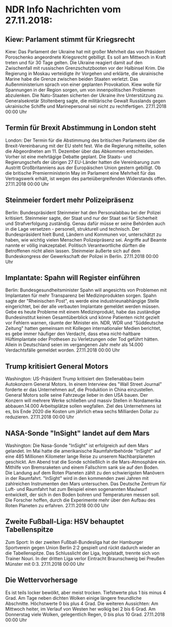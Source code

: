 # NDR Info Nachrichten vom 27.11.2018:


## Kiew: Parlament stimmt für Kriegsrecht
Kiew: Das Parlament der Ukraine hat mit großer Mehrheit das von Präsident Poroschenko angeordnete Kriegsrecht gebilligt. Es soll am Mittwoch in Kraft treten und für 30 Tage gelten. Die Ukraine reagiert damit auf den Zwischenfall mit russischen Grenzschutzbooten vor der Halbinsel Krim. Die Regierung in Moskau verteidigte ihr Vorgehen und erklärte, die ukrainische Marine habe die Grenze zwischen beiden Staaten verletzt. Das Außenministerium sprach von einer geplanten Provokation. Kiew wolle für Spannungen in der Region sorgen, um von innenpolitischen Problemen abzulenken. Die Nato-Staaten sicherten der Ukraine ihre Unterstützung zu. Generalsekretär Stoltenberg sagte, die militärische Gewalt Russlands gegen ukrainische Schiffe und Marinepersonal sei nicht zu rechtfertigen. 27.11.2018 00:00 Uhr 

## Termin für Brexit Abstimmung in London steht
London: Der Termin für die Abstimmung des britischen Parlaments über die Brexit-Vereinbarung mit der EU steht fest. Wie die Regierung mitteilte, sollen die Abgeordneten am 11. Dezember über das Abkommen entscheiden. Vorher ist eine mehrtägige Debatte geplant. Die Staats- und Regierungschefs der übrigen 27 EU-Länder hatten die Vereinbarung zum Austritt Großbritanniens aus der Europäischen Union gestern gebilligt. Ob die britische Premierministerin May im Parlament eine Mehrheit für das Vertragswerk erhält, ist wegen des parteiübergreifenden Widerstands offen. 27.11.2018 00:00 Uhr 

## Steinmeier fordert mehr Polizeipräsenz
Berlin: Bundespräsident Steinmeier hat den Personalabbau bei der Polizei kritisiert. Steinmeier sagte, der Staat und nur der Staat sei für Sicherheit und Strafverfolgung zuständig. Genau dafür müsse er seine Behörden auch in die Lage versetzen - personell, strukturell und technisch. Der Bundespräsident hielt Bund, Ländern und Kommunen vor, unterschätzt zu haben, wie wichtig vielen Menschen Polizeipräsenz sei. Angriffe auf Beamte nannte er völlig inakzeptabel. Politisch Verantwortliche dürften die Betroffenen nicht allein lassen. Steinmeier äußerte sich auf dem Bundeskongress der Gewerkschaft der Polizei in Berlin. 27.11.2018 00:00 Uhr 

## Implantate: Spahn will Register einführen
Berlin: Bundesgesundheitsminister Spahn will angesichts von Problemen mit Implantaten für mehr Transparenz bei Medizinprodukten sorgen. Spahn sagte der "Rheinischen Post", es werde eine industrieunabhängige Stelle eingerichtet, bei der alle verbauten Implantate gemeldet werden müssen. Gebe es heute Probleme mit einem Medizinprodukt, habe das zuständige Bundesinstitut keinen Gesamtüberblick und könne Patienten nicht gezielt vor Fehlern warnen, räumte der Minister ein. NDR, WDR und "Süddeutsche Zeitung" hatten gemeinsam mit Kollegen internationaler Medien berichtet, es gebe immer häufiger den Verdacht, dass etwa nicht-haltbare Hüftimplantate oder Prothesen zu Verletzungen oder Tod geführt hätten. Allein in Deutschland seien im vergangenen Jahr mehr als 14.000 Verdachtsfälle gemeldet worden. 27.11.2018 00:00 Uhr 

## Trump kritisiert General Motors
Washington: US-Präsident Trump kritisiert den Stellenabbau beim Autokonzern General Motors. In einem Interview des "Wall Street Journal" forderte er das Unternehmen auf, die Produktion in China einzustellen. General Motors solle seine Fahrzeuge lieber in den USA bauen. Der Konzern will mehrere Werke schließen und massiv Stellen in Nordamerika abbauen.14.000 Arbeitsplätze sollen wegfallen. Ziel des Unternehmens ist es, bis Ende 2020 die Kosten um jährlich etwa sechs Milliarden Dollar zu reduzieren. 27.11.2018 00:00 Uhr 

## NASA-Sonde "InSight" landet auf dem Mars
Washington: Die Nasa-Sonde "InSight" ist erfolgreich auf dem Mars gelandet. Im Mai hatte die amerikanische Raumfahrtbehörde "InSight" auf eine 485 Millionen Kilometer lange Reise zu unserem Nachbarplaneten geschickt. Am Abend trat die Sonde schließlich in die Mars-Atmosphäre ein. Mithilfe von Bremsraketen und einem Fallschirm sank sie auf den Boden. Die Landung auf dem Roten Planeten zählt zu den schwierigsten Manövern in der Raumfahrt. "InSight" wird in den kommenden zwei Jahren mit zahlreichen Instrumenten den Mars untersuchen. Das Deutsche Zentrum für Luft- und Raumfahrt hat zum Beispiel einen sogenannten Maulwurf entwickelt, der sich in den Boden bohren und Temperaturen messen soll. Die Forscher hoffen, durch die Experimente mehr über den Aufbau des Roten Planeten zu erfahren. 27.11.2018 00:00 Uhr 

## Zweite Fußball-Liga: HSV behauptet Tabellenspitze
Zum Sport: In der zweiten Fußball-Bundesliga hat der Hamburger Sportverein gegen Union Berlin 2:2 gespielt und rückt dadurch wieder an die Tabellenspitze. Das Schlusslicht der Liga, Ingolstadt, trennte sich von Trainer Nouri. In der dritten Liga verlor Eintracht Braunschweig bei Preußen Münster mit 0:3. 27.11.2018 00:00 Uhr 

## Die Wettervorhersage
Es ist teils locker bewölkt, aber meist trocken. Tiefstwerte plus 1 bis minus 4 Grad. Am Tage neben dichten Wolken einige längere freundliche Abschnitte. Höchstwerte 0 bis plus 4 Grad. Die weiteren Aussichten: Am Mittwoch heiter, im Verlauf von Westen her wolkig bei 2 bis 6 Grad. Am Donnerstag viele Wolken, gelegentlich Regen, 0 bis plus 10 Grad. 27.11.2018 00:00 Uhr 
